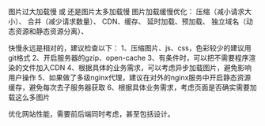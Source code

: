 图片过大加载慢 或 还是图片太多加载慢
图片加载缓慢优化：
压缩（减小请求大小）、
合并（减少请求数量）、
CDN、缓存、
延时加载、预加载、
独立域名（动态资源和静态资源分离）、

快慢永远是相对的，建议检查以下：
1、压缩图片、js、css，色彩较少的建议用git格式
2、开启服务器的gzip、open-cache
3、有条件时，可以把不需要程序渲染的文件加入CDN
4、根据具体的业务需求，可以考虑异步加载图片，避免影响用户操作
5、如果做了多级nginx代理，建议在对外的nginx服务中开启静态资源缓存，避免每次去子服务器获取
6、根据具体业务需求，考虑页面是否确实需要加载这么多图片

优化网站性能，需要前后端同时考虑，甚至包括设计。



